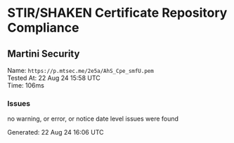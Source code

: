 # STIR/SHAKEN Certificate Repository Compliance

## Martini Security

Name: `https://p.mtsec.me/2e5a/AhS_Cpe_smfU.pem`\
Tested At: 22 Aug 24 15:58 UTC\
Time: 106ms

### Issues

no warning, or error, or notice date level issues were found

Generated: 22 Aug 24 16:06 UTC